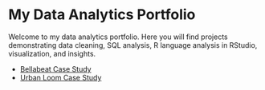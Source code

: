 # My Data Analytics Portfolio

Welcome to my data analytics portfolio. Here you will find projects demonstrating data cleaning, SQL analysis, R language analysis in RStudio, visualization, and insights.

- [Bellabeat Case Study](bellabeat-case-study/README.md)
- [Urban Loom Case Study](urban-loom-case-study/README.md)

